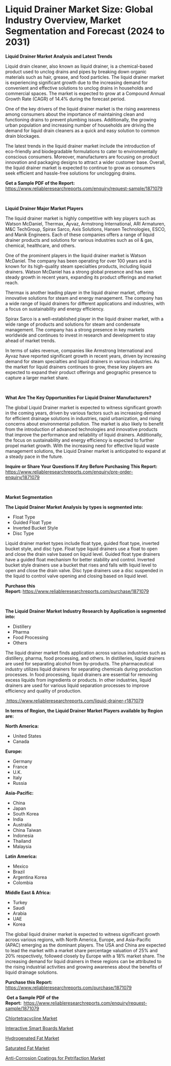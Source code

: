 <p><h1>Liquid Drainer Market Size: Global Industry Overview, Market Segmentation and Forecast (2024 to 2031)</h1></p><p><strong>Liquid Drainer Market Analysis and Latest Trends</strong></p>
<p><p>Liquid drain cleaner, also known as liquid drainer, is a chemical-based product used to unclog drains and pipes by breaking down organic materials such as hair, grease, and food particles. The liquid drainer market is experiencing significant growth due to the increasing demand for convenient and effective solutions to unclog drains in households and commercial spaces. The market is expected to grow at a Compound Annual Growth Rate (CAGR) of 14.4% during the forecast period.</p><p>One of the key drivers of the liquid drainer market is the rising awareness among consumers about the importance of maintaining clean and functioning drains to prevent plumbing issues. Additionally, the growing urban population and increasing number of households are driving the demand for liquid drain cleaners as a quick and easy solution to common drain blockages.</p><p>The latest trends in the liquid drainer market include the introduction of eco-friendly and biodegradable formulations to cater to environmentally conscious consumers. Moreover, manufacturers are focusing on product innovation and packaging designs to attract a wider customer base. Overall, the liquid drainer market is expected to continue to grow as consumers seek efficient and hassle-free solutions for unclogging drains.</p></p>
<p><strong>Get a Sample PDF of the Report:&nbsp;</strong> <a href="https://www.reliableresearchreports.com/enquiry/request-sample/1871079">https://www.reliableresearchreports.com/enquiry/request-sample/1871079</a></p>
<p>&nbsp;</p>
<p><strong>Liquid Drainer Major Market Players</strong></p>
<p><p>The liquid drainer market is highly competitive with key players such as Watson McDaniel, Thermax, Ayvaz, Armstrong International, ARI Armaturen, M&C TechGroup, Spirax Sarco, Axis Solutions, Hansen Technologies, ESCO, and Manik Engineers. Each of these companies offers a range of liquid drainer products and solutions for various industries such as oil & gas, chemical, healthcare, and others.</p><p>One of the prominent players in the liquid drainer market is Watson McDaniel. The company has been operating for over 100 years and is known for its high-quality steam specialties products, including liquid drainers. Watson McDaniel has a strong global presence and has seen steady growth in recent years, expanding its product offerings and market reach.</p><p>Thermax is another leading player in the liquid drainer market, offering innovative solutions for steam and energy management. The company has a wide range of liquid drainers for different applications and industries, with a focus on sustainability and energy efficiency.</p><p>Spirax Sarco is a well-established player in the liquid drainer market, with a wide range of products and solutions for steam and condensate management. The company has a strong presence in key markets worldwide and continues to invest in research and development to stay ahead of market trends.</p><p>In terms of sales revenue, companies like Armstrong International and Ayvaz have reported significant growth in recent years, driven by increasing demand for steam specialties and liquid drainers in various industries. As the market for liquid drainers continues to grow, these key players are expected to expand their product offerings and geographic presence to capture a larger market share.</p></p>
<p>&nbsp;</p>
<p><strong>What Are The Key Opportunities For Liquid Drainer Manufacturers?</strong></p>
<p><p>The global Liquid Drainer market is expected to witness significant growth in the coming years, driven by various factors such as increasing demand for efficient drainage solutions in industries, rapid urbanization, and rising concerns about environmental pollution. The market is also likely to benefit from the introduction of advanced technologies and innovative products that improve the performance and reliability of liquid drainers. Additionally, the focus on sustainability and energy efficiency is expected to further propel market growth. With the increasing need for effective liquid waste management solutions, the Liquid Drainer market is anticipated to expand at a steady pace in the future.</p></p>
<p><strong>Inquire or Share Your Questions If Any Before Purchasing This Report:</strong> <a href="https://www.reliableresearchreports.com/enquiry/pre-order-enquiry/1871079">https://www.reliableresearchreports.com/enquiry/pre-order-enquiry/1871079</a></p>
<p>&nbsp;</p>
<p><strong>Market Segmentation</strong></p>
<p><strong>The Liquid Drainer Market Analysis by types is segmented into:</strong></p>
<p><ul><li>Float Type</li><li>Guided Float Type</li><li>Inverted Bucket Style</li><li>Disc Type</li></ul></p>
<p><p>Liquid drainer market types include float type, guided float type, inverted bucket style, and disc type. Float type liquid drainers use a float to open and close the drain valve based on liquid level. Guided float type drainers have a guided float mechanism for better stability and control. Inverted bucket style drainers use a bucket that rises and falls with liquid level to open and close the drain valve. Disc type drainers use a disc suspended in the liquid to control valve opening and closing based on liquid level.</p></p>
<p><strong>Purchase this Report:&nbsp;</strong><a href="https://www.reliableresearchreports.com/purchase/1871079">https://www.reliableresearchreports.com/purchase/1871079</a></p>
<p>&nbsp;</p>
<p><strong>The Liquid Drainer Market Industry Research by Application is segmented into:</strong></p>
<p><ul><li>Distillery</li><li>Pharma</li><li>Food Processing</li><li>Others</li></ul></p>
<p><p>The liquid drainer market finds application across various industries such as distillery, pharma, food processing, and others. In distilleries, liquid drainers are used for separating alcohol from by-products. The pharmaceutical industry utilizes liquid drainers for separating chemicals during production processes. In food processing, liquid drainers are essential for removing excess liquids from ingredients or products. In other industries, liquid drainers are used for various liquid separation processes to improve efficiency and quality of production.</p></p>
<p><a href="https://www.reliableresearchreports.com/liquid-drainer-r1871079">&nbsp;https://www.reliableresearchreports.com/liquid-drainer-r1871079</a></p>
<p><strong>In terms of Region, the Liquid Drainer Market Players available by Region are:</strong></p>
<p>
    <p> <strong> North America: </strong>
        <ul>
            <li>United States</li>
            <li>Canada</li>
        </ul>
        </p> 
    <p> <strong> Europe: </strong>
        <ul>
            <li>Germany</li>
            <li>France</li>
            <li>U.K.</li>
            <li>Italy</li>
            <li>Russia</li>
        </ul>
        </p> 
    <p> <strong> Asia-Pacific: </strong>
        <ul>
            <li>China</li>
            <li>Japan</li>
            <li>South Korea</li>
            <li>India</li>
            <li>Australia</li>
            <li>China Taiwan</li>
            <li>Indonesia</li>
            <li>Thailand</li>
            <li>Malaysia</li>
        </ul>
        </p> 
    <p> <strong> Latin America: </strong>
        <ul>
            <li>Mexico</li>
            <li>Brazil</li>
            <li>Argentina Korea</li>
            <li>Colombia</li>
        </ul>
        </p> 
    <p> <strong> Middle East & Africa: </strong>
        <ul>
            <li>Turkey</li>
            <li>Saudi</li>
            <li>Arabia</li>
            <li>UAE</li>
            <li>Korea</li>
        </ul>
    </p>
    </p>
<p><p>The global liquid drainer market is expected to witness significant growth across various regions, with North America, Europe, and Asia-Pacific (APAC) emerging as the dominant players. The USA and China are expected to lead the market with a market share percentage valuation of 25% and 20% respectively, followed closely by Europe with a 18% market share. The increasing demand for liquid drainers in these regions can be attributed to the rising industrial activities and growing awareness about the benefits of liquid drainage solutions.</p></p>
<p><strong>Purchase this Report: </strong><a href="https://www.reliableresearchreports.com/purchase/1871079">https://www.reliableresearchreports.com/purchase/1871079</a></p>
<p>&nbsp;<strong>Get a Sample PDF of the Report:&nbsp;&nbsp;</strong><a href="https://www.reliableresearchreports.com/enquiry/request-sample/1871079">https://www.reliableresearchreports.com/enquiry/request-sample/1871079</a></p>
<p><strong></strong></p>
<p><p><a href="https://medium.com/@anslrtman56756/chlortetracycline-market-research-report-includes-analysis-on-market-size-share-and-growth-rate-at-b24b2bb546b9?postPublishedType=initial">Chlortetracycline Market</a></p><p><a href="https://issuu.com/reportprime-2/docs/interactive-smart-boards-market-size-2030.pptx">Interactive Smart Boards Market</a></p><p><a href="https://github.com/mqlmqing52/Market-Research-Report-List-1/blob/main/hydrogenated-fat-market.md">Hydrogenated Fat Market</a></p><p><a href="https://github.com/Jeralderzog65756e/Market-Research-Report-List-1/blob/main/saturated-fat-market.md">Saturated Fat Market</a></p><p><a href="https://www.linkedin.com/pulse/anti-corrosion-coatings-petrifaction-market-share-new-mxnje">Anti-Corrosion Coatings for Petrifaction Market</a></p></p>